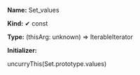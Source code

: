 **Name:** Set_values

**Kind:** ✔ const

**Type:** (thisArg: unknown) => IterableIterator<any>

**Initializer:**

uncurryThis(Set.prototype.values)

